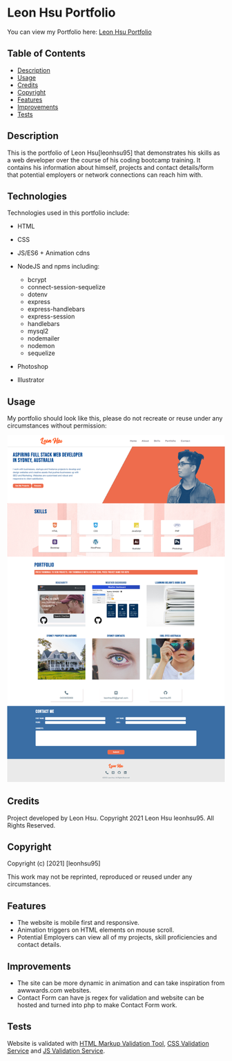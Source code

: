 # Leon Hsu Portfolio

You can view my Portfolio here: [Leon Hsu Portfolio](https://leonhsu95.herokuapp.com/)

## Table of Contents

- [Description](#description)
- [Usage](#usage)
- [Credits](#credits)
- [Copyright](#copyright)
- [Features](#features)
- [Improvements](#improvements)
- [Tests](#tests)


## Description

This is the portfolio of Leon Hsu[leonhsu95] that demonstrates his skills as a web developer over the course of his coding bootcamp training. 
It contains his information about himself, projects and contact details/form that potential employers or network connections can reach him with.


## Technologies

Technologies used in this portfolio include:
 * HTML
 * CSS
 * JS/ES6 + Animation cdns
 * NodeJS and npms including:
    * bcrypt
    * connect-session-sequelize
    * dotenv
    * express
    * express-handlebars
    * express-session
    * handlebars
    * mysql2
    * nodemailer
    * nodemon
    * sequelize

 * Photoshop
 * Illustrator


## Usage

My portfolio should look like this, please do not recreate or reuse under any circumstances without permission:

 ![Portfolio Screenshot](public/assets/screenshots/screenshot.png)

## Credits

Project developed by Leon Hsu. Copyright 2021 Leon Hsu leonhsu95. All Rights Reserved.

## Copyright

Copyright (c) [2021] [leonhsu95]

This work may not be reprinted, reproduced or reused under any circumstances.

## Features

- The website is mobile first and responsive.
- Animation triggers on HTML elements on mouse scroll.
- Potential Employers can view all of my projects, skill proficiencies and contact details.

## Improvements
- The site can be more dynamic in animation and can take inspiration from awwwards.com websites.
- Contact Form can have js regex for validation and website can be hosted and turned into php to make Contact Form work.

## Tests

Website is validated with [HTML Markup Validation Tool](https://validator.w3.org/), [CSS Validation Service](https://jigsaw.w3.org/css-validator/) and [JS Validation Service](https://jshint.com/).
